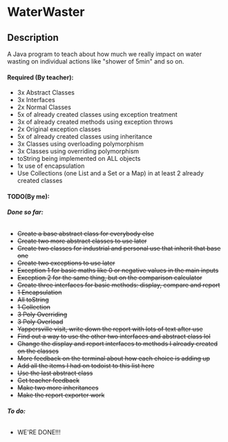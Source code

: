 # WaterWaster
## Description
A Java program to teach about how much we really impact on water wasting on individual actions like "shower of 5min" and so on.

#### Required (By teacher):
- 3x Abstract Classes 
- 3x Interfaces
- 2x Normal Classes
- 5x of already created classes using exception treatment
- 3x of already created methods using exception throws
- 2x Original exception classes
- 5x of already created classes using inheritance
- 3x Classes using overloading polymorphism
- 3x Classes using overriding polymorphism
- toString being implemented on ALL objects
- 1x use of encapsulation
- Use Collections (one List and a Set or a Map) in at least 2 already created classes

#### TODO(By me):
###### **Done so far:**
- ~~Create a base abstract class for everybody else~~
- ~~Create two more abstract classes to use later~~
- ~~Create two classes for industrial and personal use that inherit that base one~~
- ~~Create two exceptions to use later~~
- ~~Exception 1 for basic maths like 0 or negative values in the main inputs~~
- ~~Exception 2 for the same thing, but on the comparison calculator~~
- ~~Create three interfaces for basic methods: display, compare and report~~
- ~~1 Encapsulation~~
- ~~All toString~~
- ~~1 Collection~~
- ~~3 Poly Overriding~~
- ~~3 Poly Overload~~
- ~~Yappersville visit, write down the report with lots of text after use~~
- ~~Find out a way to use the other two interfaces and abstract class lol~~
- ~~Change the display and report interfaces to methods I already created on the classes~~
- ~~More feedback on the terminal about how each choice is adding up~~
- ~~Add all the items I had on todoist to this list here~~
- ~~Use the last abstract class~~
- ~~Get teacher feedback~~
- ~~Make two more inheritances~~ 
- ~~Make the report exporter work~~

###### **To do:**

- WE'RE DONE!!!
